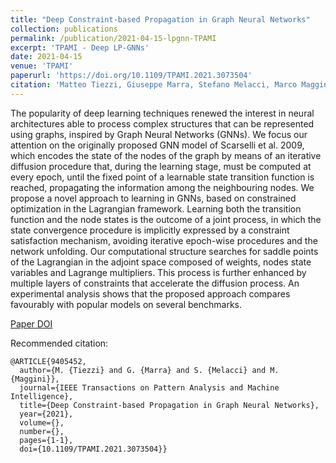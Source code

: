 ```yaml
---
title: "Deep Constraint-based Propagation in Graph Neural Networks"
collection: publications
permalink: /publication/2021-04-15-lpgnn-TPAMI
excerpt: 'TPAMI - Deep LP-GNNs'
date: 2021-04-15
venue: 'TPAMI'
paperurl: 'https://doi.org/10.1109/TPAMI.2021.3073504'
citation: 'Matteo Tiezzi, Giuseppe Marra, Stefano Melacci, Marco Maggini (2021). &quot;Deep Constraint-based Propagation in Graph Neural Networks &quot; <i>TPAMI</i>'
---
```


The popularity of deep learning techniques renewed the interest in neural architectures able to process complex structures that can be represented using graphs, inspired by Graph Neural Networks (GNNs). We focus our attention on the originally proposed GNN model of Scarselli et al. 2009, which encodes the state of the nodes of the graph by means of an iterative diffusion procedure that, during the learning stage, must be computed at every epoch, until the fixed point of a learnable state transition function is reached, propagating the information among the neighbouring nodes. We propose a novel approach to learning in GNNs, based on constrained optimization in the Lagrangian framework. Learning both the transition function and the node states is the outcome of a joint process, in which the state convergence procedure is implicitly expressed by a constraint satisfaction mechanism, avoiding iterative epoch-wise procedures and the network unfolding. Our computational structure searches for saddle points of the Lagrangian in the adjoint space composed of weights, nodes state variables and Lagrange multipliers. This process is further enhanced by multiple layers of constraints that accelerate the diffusion process. An experimental analysis shows that the proposed approach compares favourably with popular models on several benchmarks.

[Paper DOI](https://doi.org/10.1109/TPAMI.2021.3073504)

Recommended citation: 
```
@ARTICLE{9405452,
  author={M. {Tiezzi} and G. {Marra} and S. {Melacci} and M. {Maggini}},
  journal={IEEE Transactions on Pattern Analysis and Machine Intelligence}, 
  title={Deep Constraint-based Propagation in Graph Neural Networks}, 
  year={2021},
  volume={},
  number={},
  pages={1-1},
  doi={10.1109/TPAMI.2021.3073504}}
```